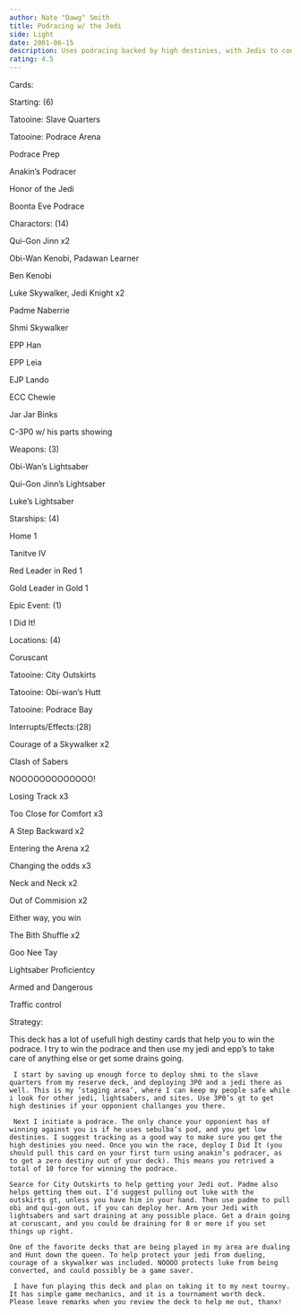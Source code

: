 ```yaml
---
author: Nate "Dawg" Smith
title: Podracing w/ the Jedi
side: Light
date: 2001-06-15
description: Uses podracing backed by high destinies, with Jedis to controll the ground
rating: 4.5
---
```

Cards: 

Starting: (6)
Tatooine: Slave Quarters
Tatooine: Podrace Arena
Podrace Prep
Anakin’s Podracer
Honor of the Jedi
Boonta Eve Podrace

Charactors: (14)
Qui-Gon Jinn x2
Obi-Wan Kenobi, Padawan Learner
Ben Kenobi
Luke Skywalker, Jedi Knight x2
Padme Naberrie
Shmi Skywalker
EPP Han
EPP Leia
EJP Lando
ECC Chewie
Jar Jar Binks
C-3P0 w/ his parts showing

Weapons: (3)
Obi-Wan’s Lightsaber 
Qui-Gon Jinn’s Lightsaber
Luke’s Lightsaber

Starships: (4)
Home 1
Tanitve IV
Red Leader in Red 1
Gold Leader in Gold 1

Epic Event: (1)
I Did It!

Locations: (4)
Coruscant
Tatooine: City Outskirts
Tatooine: Obi-wan’s Hutt
Tatooine: Podrace Bay

Interrupts/Effects:(28)
Courage of a Skywalker x2
Clash of Sabers
NOOOOOOOOOOOOO!
Losing Track x3
Too Close for Comfort x3
A Step Backward x2
Entering the Arena x2
Changing the odds x3
Neck and Neck x2
Out of Commision x2
Either way, you win
The Bith Shuffle x2
Goo Nee Tay
Lightsaber Proficientcy
Armed and Dangerous
Traffic control



Strategy: 

This deck has a lot of usefull high destiny cards that help you to win the podrace. I try to win the podrace and then use my jedi and epp’s to take care of anything else or get some drains going. 
     I start by saving up enough force to deploy shmi to the slave quarters from my reserve deck, and deploying 3P0 and a jedi there as well. This is my ’staging area’, where I can keep my people safe while i look for other jedi, lightsabers, and sites. Use 3P0’s gt to get high destinies if your opponient challanges you there. 
     Next I initiate a podrace. The only chance your opponient has of winning against you is if he uses sebulba’s pod, and you get low destinies. I suggest tracking as a good way to make sure you get the high destinies you need. Once you win the race, deploy I Did It (you should pull this card on your first turn using anakin’s podracer, as to get a zero destiny out of your deck). This means you retrived a total of 10 force for winning the podrace. 
    Searce for City Outskirts to help getting your Jedi out. Padme also helps getting them out. I’d suggest pulling out luke with the outskirts gt, unless you have him in your hand. Then use padme to pull obi and qui-gon out, if you can deploy her. Arm your Jedi with lightsabers and sart draining at any possible place. Get a drain going at coruscant, and you could be draining for 8 or more if you set things up right. 
    One of the favorite decks that are being played in my area are dualing and Hunt down the queen. To help protect your jedi from dueling, courage of a skywalker was included. NOOOO protects luke from being converted, and could possibly be a game saver. 
     I have fun playing this deck and plan on taking it to my next tourny. It has simple game mechanics, and it is a tournament worth deck. Please leave remarks when you review the deck to help me out, thanx! 